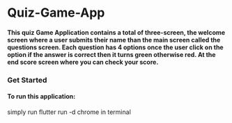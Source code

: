 # Quiz-Game-App

#### This quiz Game Application contains a total of three-screen, the welcome screen where a user submits their name than the main screen called the questions screen. Each question has 4 options once the user click on the option if the answer is correct then it turns green otherwise red. At the end score screen where you can check your score.

### Get Started

#### To run this application:
simply run flutter run -d chrome in terminal
